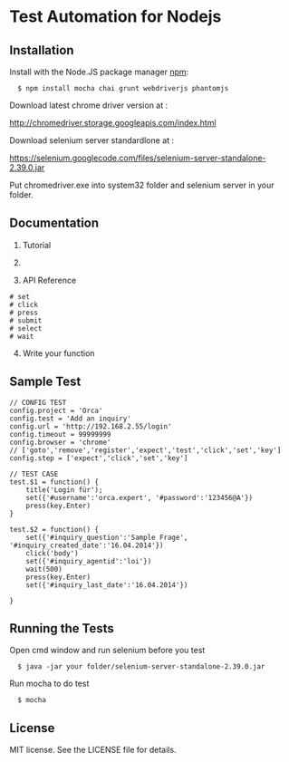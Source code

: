 Test Automation for Nodejs
===============

## Installation

  Install with the Node.JS package manager [npm](http://npmjs.org/):

      $ npm install mocha chai grunt webdriverjs phantomjs
	  
  Download latest chrome driver version at :
  
  http://chromedriver.storage.googleapis.com/index.html
	  
  Download selenium server standardlone at :
  
  https://selenium.googlecode.com/files/selenium-server-standalone-2.39.0.jar
	  
  Put chromedriver.exe into system32 folder and selenium server in your folder.

## Documentation

  1. Tutorial 
  
  2.  
  
  3. API Reference
  
    # set
	# click
    # press
    # submit
	# select
	# wait	
  
  4. Write your function
   
  
## Sample Test
  
	// CONFIG TEST
	config.project = 'Orca'
	config.test = 'Add an inquiry'
	config.url = 'http://192.168.2.55/login'
	config.timeout = 99999999 
	config.browser = 'chrome'    
	// ['goto','remove','register','expect','test','click','set','key'] 
	config.step = ['expect','click','set','key']   
   
	// TEST CASE   
	test.$1 = function() {   
		title('Login für');       
		set({'#username':'orca.expert', '#password':'123456@A'}) 
		press(key.Enter)
	}  

	test.$2 = function() {
		set({'#inquiry_question':'Sample Frage', '#inquiry_created_date':'16.04.2014'})
		click('body')
		set({'#inquiry_agentid':'loi'}) 
		wait(500)
		press(key.Enter)
		set({'#inquiry_last_date':'16.04.2014'})
	
	}
  
  
  
## Running the Tests

  Open cmd window and run selenium before you test
	
	  $ java -jar your folder/selenium-server-standalone-2.39.0.jar
  
  Run mocha to do test
	
      $ mocha
 
## License
  MIT license. See the LICENSE file for details.